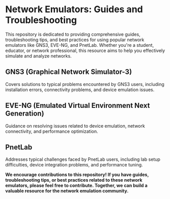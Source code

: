 # Network Emulators: Guides and Troubleshooting

This repository is dedicated to providing comprehensive guides, troubleshooting tips, and best practices for using popular network emulators like GNS3, EVE-NG, and PnetLab. Whether you're a student, educator, or network professional, this resource aims to help you effectively simulate and analyze networks.

## GNS3 (Graphical Network Simulator-3)

Covers solutions to typical problems encountered by GNS3 users, including installation errors, connectivity problems, and device emulation issues.
  
## EVE-NG (Emulated Virtual Environment Next Generation)

Guidance on resolving issues related to device emulation, network connectivity, and performance optimization.

## PnetLab

Addresses typical challenges faced by PnetLab users, including lab setup difficulties, device integration problems, and performance tuning.


**We encourage contributions to this repository! If you have guides, troubleshooting tips, or best practices related to these network emulators, please feel free to contribute. Together, we can build a valuable resource for the network emulation community.**
